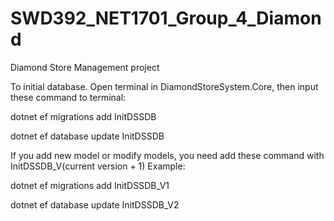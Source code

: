 # SWD392_NET1701_Group_4_Diamond
 Diamond Store Management project

To initial database. Open terminal in DiamondStoreSystem.Core, then input these command to terminal:

dotnet ef migrations add InitDSSDB

dotnet ef database update InitDSSDB

If you add new model or modify models, you need add these command with InitDSSDB_V(current version + 1)
Example:

dotnet ef migrations add InitDSSDB_V1

dotnet ef database update InitDSSDB_V2
